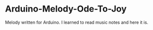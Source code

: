 # Arduino-Melody-Ode-To-Joy

Melody written for Arduino. 
I learned to read music notes and here it is.

